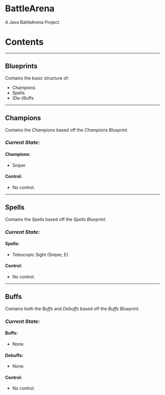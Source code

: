 # BattleArena
A Java BattleArena Project.


# Contents

---

## Blueprints
Contains the basic structure of:
* Champions
* Spells
* (De-)Buffs

---

## Champions
Contains the _Champions_ based off the _Champions Blueprint_.

### _Current State:_
#### Champions:
* Sniper

#### Control:
* No control.

---

## Spells
Contains the _Spells_ based off the _Spells Blueprint_.

### _Current State:_
#### Spells:
* Telescopic Sight (Sniper, E)

#### Control:
* No control.

---

## Buffs
Contains both the _Buffs_ and _Debuffs_ based off the _Buffs Blueprint_.

### _Current State:_
#### Buffs:
* None.

#### Debuffs:
* None.

#### Control:
* No control.
